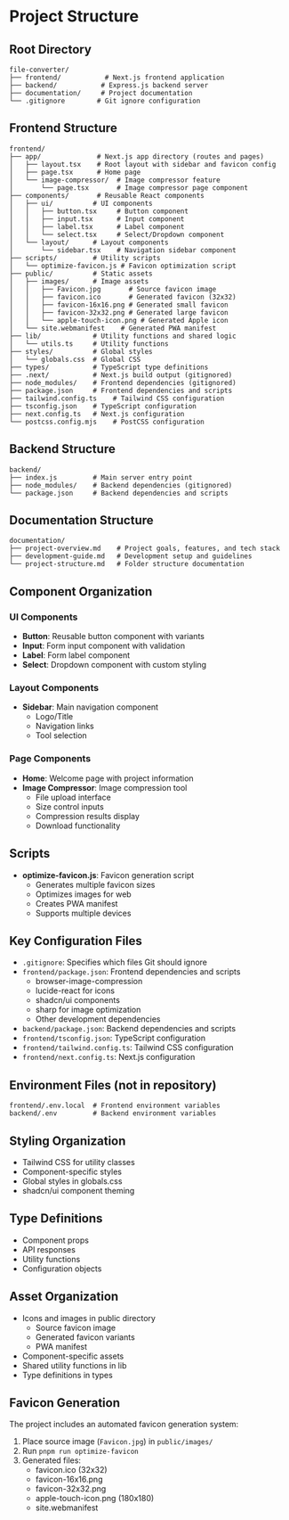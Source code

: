 # Project Structure

## Root Directory
```
file-converter/
├── frontend/           # Next.js frontend application
├── backend/           # Express.js backend server
├── documentation/     # Project documentation
└── .gitignore        # Git ignore configuration
```

## Frontend Structure
```
frontend/
├── app/              # Next.js app directory (routes and pages)
│   ├── layout.tsx    # Root layout with sidebar and favicon config
│   ├── page.tsx      # Home page
│   └── image-compressor/  # Image compressor feature
│       └── page.tsx       # Image compressor page component
├── components/       # Reusable React components
│   ├── ui/          # UI components
│   │   ├── button.tsx     # Button component
│   │   ├── input.tsx      # Input component
│   │   ├── label.tsx      # Label component
│   │   └── select.tsx     # Select/Dropdown component
│   └── layout/      # Layout components
│       └── sidebar.tsx    # Navigation sidebar component
├── scripts/         # Utility scripts
│   └── optimize-favicon.js # Favicon optimization script
├── public/          # Static assets
│   ├── images/      # Image assets
│   │   ├── Favicon.jpg       # Source favicon image
│   │   ├── favicon.ico       # Generated favicon (32x32)
│   │   ├── favicon-16x16.png # Generated small favicon
│   │   ├── favicon-32x32.png # Generated large favicon
│   │   └── apple-touch-icon.png # Generated Apple icon
│   └── site.webmanifest    # Generated PWA manifest
├── lib/             # Utility functions and shared logic
│   └── utils.ts     # Utility functions
├── styles/          # Global styles
│   └── globals.css  # Global CSS
├── types/           # TypeScript type definitions
├── .next/           # Next.js build output (gitignored)
├── node_modules/    # Frontend dependencies (gitignored)
├── package.json     # Frontend dependencies and scripts
├── tailwind.config.ts    # Tailwind CSS configuration
├── tsconfig.json    # TypeScript configuration
├── next.config.ts   # Next.js configuration
└── postcss.config.mjs    # PostCSS configuration
```

## Backend Structure
```
backend/
├── index.js         # Main server entry point
├── node_modules/    # Backend dependencies (gitignored)
└── package.json     # Backend dependencies and scripts
```

## Documentation Structure
```
documentation/
├── project-overview.md    # Project goals, features, and tech stack
├── development-guide.md   # Development setup and guidelines
└── project-structure.md   # Folder structure documentation
```

## Component Organization

### UI Components
- **Button**: Reusable button component with variants
- **Input**: Form input component with validation
- **Label**: Form label component
- **Select**: Dropdown component with custom styling

### Layout Components
- **Sidebar**: Main navigation component
  - Logo/Title
  - Navigation links
  - Tool selection

### Page Components
- **Home**: Welcome page with project information
- **Image Compressor**: Image compression tool
  - File upload interface
  - Size control inputs
  - Compression results display
  - Download functionality

## Scripts
- **optimize-favicon.js**: Favicon generation script
  - Generates multiple favicon sizes
  - Optimizes images for web
  - Creates PWA manifest
  - Supports multiple devices

## Key Configuration Files
- `.gitignore`: Specifies which files Git should ignore
- `frontend/package.json`: Frontend dependencies and scripts
  - browser-image-compression
  - lucide-react for icons
  - shadcn/ui components
  - sharp for image optimization
  - Other development dependencies
- `backend/package.json`: Backend dependencies and scripts
- `frontend/tsconfig.json`: TypeScript configuration
- `frontend/tailwind.config.ts`: Tailwind CSS configuration
- `frontend/next.config.ts`: Next.js configuration

## Environment Files (not in repository)
```
frontend/.env.local  # Frontend environment variables
backend/.env         # Backend environment variables
```

## Styling Organization
- Tailwind CSS for utility classes
- Component-specific styles
- Global styles in globals.css
- shadcn/ui component theming

## Type Definitions
- Component props
- API responses
- Utility functions
- Configuration objects

## Asset Organization
- Icons and images in public directory
  - Source favicon image
  - Generated favicon variants
  - PWA manifest
- Component-specific assets
- Shared utility functions in lib
- Type definitions in types

## Favicon Generation
The project includes an automated favicon generation system:
1. Place source image (`Favicon.jpg`) in `public/images/`
2. Run `pnpm run optimize-favicon`
3. Generated files:
   - favicon.ico (32x32)
   - favicon-16x16.png
   - favicon-32x32.png
   - apple-touch-icon.png (180x180)
   - site.webmanifest
